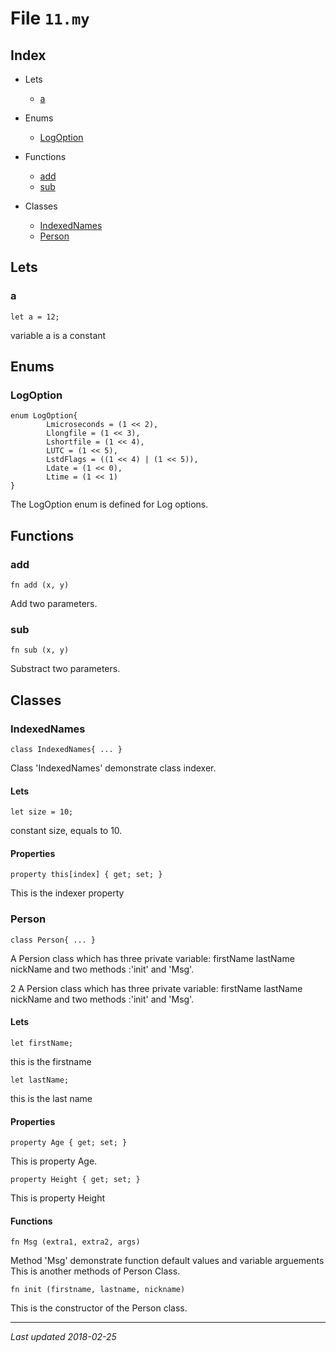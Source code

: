 # File `11.my`
## Index

* Lets
  * [a](#a)

* Enums
  * [LogOption](#LogOption)

* Functions
  * [add](#add)
  * [sub](#sub)

* Classes
  * [IndexedNames](#IndexedNames)
  * [Person](#Person)

## Lets

### a
```monkey
let a = 12;
```
variable a is a constant

## Enums

### LogOption
```monkey
enum LogOption{
        Lmicroseconds = (1 << 2),
        Llongfile = (1 << 3),
        Lshortfile = (1 << 4),
        LUTC = (1 << 5),
        LstdFlags = ((1 << 4) | (1 << 5)),
        Ldate = (1 << 0),
        Ltime = (1 << 1)
}
```
The LogOption enum is defined for Log options.

## Functions

### add
```monkey
fn add (x, y)
```
Add two parameters.

### sub
```monkey
fn sub (x, y)
```
Substract two parameters.

## Classes

### IndexedNames
```monkey
class IndexedNames{ ... }
```
Class 'IndexedNames' demonstrate class indexer.

#### Lets
```monkey
let size = 10;
```
constant size, equals to 10.

#### Properties
```monkey
property this[index] { get; set; }
```
This is the indexer property

### Person
```monkey
class Person{ ... }
```
  A Persion class which has three private variable:
       firstName
       lastName
       nickName
  and two methods :'init' and 'Msg'.

 2 A Persion class which has three private variable:
      firstName
      lastName
      nickName
 and two methods :'init' and 'Msg'.

#### Lets
```monkey
let firstName;
```
this is the firstname
```monkey
let lastName;
```
this is the last name

#### Properties
```monkey
property Age { get; set; }
```
This is property Age.
```monkey
property Height { get; set; }
```
This is property Height

#### Functions
```monkey
fn Msg (extra1, extra2, args)
```
Method 'Msg' demonstrate function default values and variable arguements
This is another methods of Person Class.
```monkey
fn init (firstname, lastname, nickname)
```
This is the constructor of the Person class.

***
_Last updated 2018-02-25_
